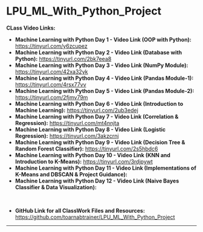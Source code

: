 # LPU_ML_With_Python_Project

**CLass Video Links:**
* **Machine Learning with Python Day 1 - Video Link (OOP with Python):** https://tinyurl.com/y6zcupez
* **Machine Learning with Python Day 2 - Video Link (Database with Python):** https://tinyurl.com/2bk7eea8
* **Machine Learning with Python Day 3 - Video Link (NumPy Module):** https://tinyurl.com/42xa32yk
* **Machine Learning with Python Day 4 - Video Link (Pandas Module-1):** https://tinyurl.com/4rsx77vv
* **Machine Learning with Python Day 5 - Video Link (Pandas Module-2):** https://tinyurl.com/2fjmv79m
* **Machine Learning with Python Day 6 - Video Link (Introduction to Machine Learning):** https://tinyurl.com/2ub3edej
* **Machine Learning with Python Day 7 - Video Link (Correlation & Regression):** https://tinyurl.com/mt4nnjta
* **Machine Learning with Python Day 8 - Video Link (Logistic Regression):** https://tinyurl.com/3akzcrnj
* **Machine Learning with Python Day 9 - Video Link (Decision Tree & Random Forest Classifier):** https://tinyurl.com/2s5hbdc6
* **Machine Learning with Python Day 10 - Video Link (KNN and Introduction to K-Means):** https://tinyurl.com/3rdjpywt
* **Machine Learning with Python Day 11 - Video Link (Implementations of K-Means and DBSCAN & Project Guidance):**
* **Machine Learning with Python Day 12 - Video Link (Naive Bayes Classifier & Data Visualization):**
<br>

* **GitHub Link for all ClassWork Files and Resources:** https://github.com/toarnabtrainer/LPU_ML_With_Python_Project
<hr>
